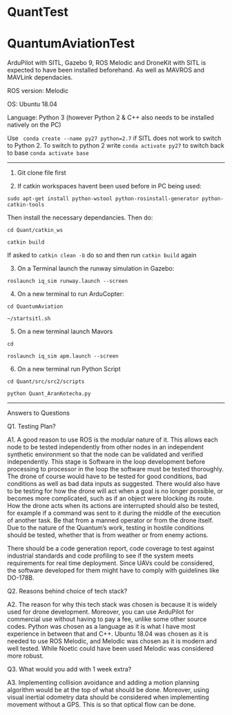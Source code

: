 # QuantTest
# QuantumAviationTest

ArduPilot with SITL, Gazebo 9, ROS Melodic and DroneKit with SITL is expected to have been installed beforehand. As well as MAVROS and MAVLink dependacies.

ROS version: Melodic

OS: Ubuntu 18.04

Language: Python 3 (however Python 2 & C++ also needs to be installed natively on the PC)

Use ` conda create --name py27 python=2.7` if SITL does not work to switch to Python 2. To switch to python 2 write `conda activate py27` to switch back to base  `conda activate base`

---


1. Git clone file first

2. If catkin workspaces havent been used before in PC being used:

`sudo apt-get install python-wstool python-rosinstall-generator python-catkin-tools`


Then install the necessary dependancies. Then do:

`cd Quant/catkin_ws`

`catkin build` 

If asked to `catkin clean -b` do so and then run `catkin build` again


3. On a Terminal launch the runway simulation in Gazebo:

`roslaunch iq_sim runway.launch --screen`

4. On a new terminal to run ArduCopter:

`cd QuantumAviation`

` ~/startsitl.sh `

5. On a new terminal launch Mavors

`cd`

`roslaunch iq_sim apm.launch --screen `

6. On a new terminal run Python Script

`cd Quant/src/src2/scripts`

`python Quant_AranKotecha.py`


---
Answers to Questions

Q1. Testing Plan?

A1. A good reason to use ROS is the modular nature of it. This allows each node to be tested independently from other nodes in an independent synthetic environment so that the node can be validated and verified independently. This stage is Software in the loop development before processing to processor in the loop the software must be tested thoroughly. The drone of course would have to be tested for good conditions, bad conditions as well as bad data inputs as suggested. There would also have to be testing for how the drone will act when a goal is no longer possible, or becomes more complicated, such as if an object were blocking its route. How the drone acts when its actions are interrupted should also be tested, for example if a command was sent to it during the middle of the execution of another task. Be that from a manned operator or from the drone itself. Due to the nature of the Quantum’s work, testing in hostile conditions should be tested, whether that is from weather or from enemy actions. 

There should be a code generation report, code coverage to test against industrial standards and code profiling to see if the system meets requirements for real time deployment. Since UAVs could be considered, the software developed for them might have to comply with guidelines like DO-178B.  


Q2. Reasons behind choice of tech stack?

A2. The reason for why this tech stack was chosen is because it is widely used for drone development. Moreover, you can use ArduPilot for commercial use without having to pay a fee, unlike some other source codes. Python was chosen as a language as it is what I have most experience in between that and C++. Ubuntu 18.04 was chosen as it is needed to use ROS Melodic, and Melodic was chosen as it is modern and well tested. While Noetic could have been used Melodic was considered more robust.

Q3. What would you add with 1 week extra?

A3. Implementing collision avoidance and adding a motion planning algorithm would be at the top of what should be done. Moreover, using visual inertial odometry data should be considered when implementing movement without a GPS. This is so that optical flow can be done.
